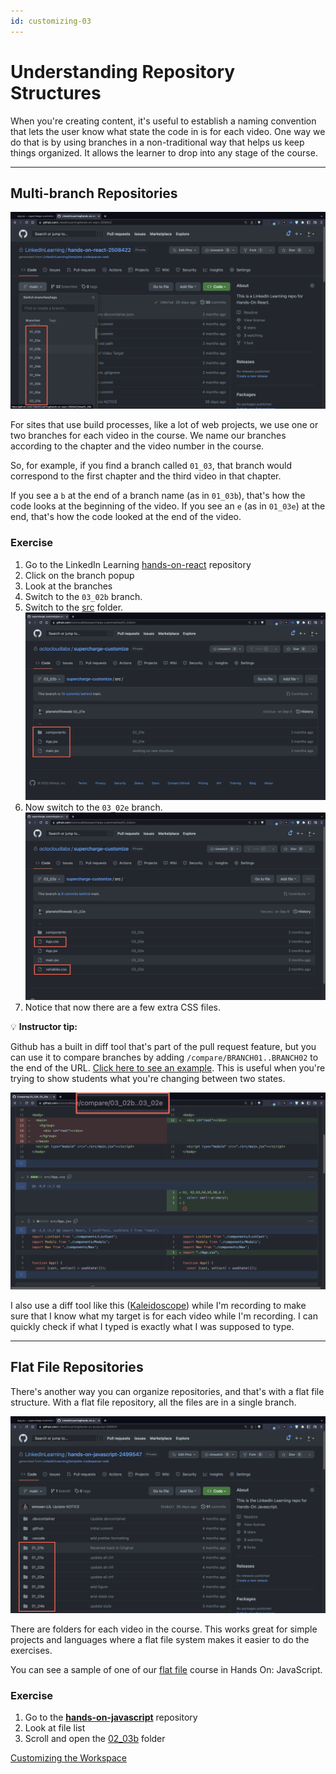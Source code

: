 ```yaml
---
id: customizing-03
---
```

# Understanding Repository Structures

When you're creating content, it's useful to establish a naming convention that lets the user know what state the code in is for each video. One way we do that is by using branches in a non-traditional way that helps us keep things organized. It allows the learner to drop into any stage of the course.

---

## Multi-branch Repositories
[![CodeSpaces](screenshots/codespaces_branches.png)](https://github.com/LinkedInLearning/hands-on-react-2508422)

For sites that use build processes, like a lot of web projects, we use one or two branches for each video in the course. We name our branches according to the chapter and the video number in the course.

So, for example, if you find a branch called `01_03`, that branch would correspond to the first chapter and the third video in that chapter.

If you see a `b` at the end of a branch name (as in `01_03b`), that's how the code looks at the beginning of the video. If you see an `e` (as in `01_03e`) at the end, that's how the code looked at the end of the video.

### Exercise

1. Go to the LinkedIn Learning [hands-on-react](https://github.com/LinkedInLearning/hands-on-react-2508422) repository 
1. Click on the branch popup
1. Look at the branches
1. Switch to the `03_02b` branch.
1. Switch to the [src](https://github.com/octocloudlabs/supercharge-customize/tree/03_02b/src) folder.
![03_02b](screenshots/codespace_03-02.png)
1. Now switch to the `03_02e` branch.
![03_02e](screenshots/codespace_03-02e.png)
1. Notice that now there are a few extra CSS files.


💡 **Instructor tip:**

Github has a built in diff tool that's part of the pull request feature, but you can use it to compare branches by adding `/compare/BRANCH01..BRANCH02` to the end of the URL. [Click here to see an example](https://github.com/octocloudlabs/supercharge-customize/compare/03_02b..03_02e). This is useful when you're trying to show students what you're changing between two states.

[![Compare](screenshots/codespaces_compare.png)](https://github.com/octocloudlabs/supercharge-customize/compare/03_02b..03_02e)

I also use a diff tool like this ([Kaleidoscope](https://kaleidoscope.app/)) while I'm recording to make sure that I know what my target is for each video while I'm recording. I can quickly check if what I typed is exactly what I was supposed to type. 

---

## Flat File Repositories

There's another way you can organize repositories, and that's with a flat file structure. With a flat file repository, all the files are in a single branch.

[![CodeSpaces](screenshots/codespaces_flatfile.png)](https://github.com/LinkedInLearning/hands-on-javascript-2499547)

There are folders for each video in the course. This works great for simple projects and languages where a flat file system makes it easier to do the exercises.

You can see a sample of one of our [flat file](https://github.com/LinkedInLearning/hands-on-javascript-2499547) course in Hands On: JavaScript.

### Exercise
1. Go to the **[hands-on-javascript](https://github.com/LinkedInLearning/hands-on-javascript-2499547)** repository 
1. Look at file list
1. Scroll and open the [02_03b](https://github.com/LinkedInLearning/hands-on-javascript-2499547/tree/main/02_03b) folder

[Customizing the Workspace](/ray/lab-4.html)